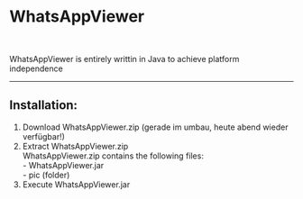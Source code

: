 # WhatsAppViewer
<br />

WhatsAppViewer is entirely writtin in Java to achieve platform independence
<br />
________________________________________________________________________

Installation:
------------------------------------------------------------------------
1. Download WhatsAppViewer.zip (gerade im umbau, heute abend wieder verfügbar!)
2. Extract WhatsAppViewer.zip
<br />WhatsAppViewer.zip contains the following files:
<br /><tab indent=20>- WhatsAppViewer.jar
<br /><tab indent=20>- pic (folder)
3. Execute WhatsAppViewer.jar
